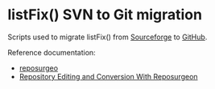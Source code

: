 # listFix() SVN to Git migration
Scripts used to migrate listFix() from [Sourceforge](https://sourceforge.net/projects/listfix/) to [GitHub](https://github.com/Borewit/listFix).

Reference documentation:
* [reposurgeo](http://www.catb.org/~esr/reposurgeon/)
* [Repository Editing and Conversion With Reposurgeon](http://www.catb.org/~esr/reposurgeon/repository-editing.html)
